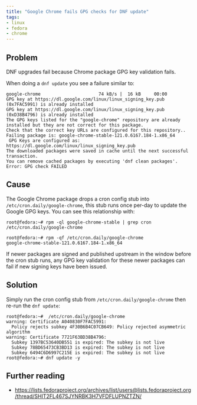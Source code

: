 ```yaml
---
title: "Google Chrome fails GPG checks for DNF update"
tags:
- linux
- fedora
- chrome
---
```


## Problem
DNF upgrades fail because Chrome package GPG key validation fails.

When doing a `dnf update` you see a failure similar to:
```Shell
google-chrome                      74 kB/s |  16 kB     00:00    
GPG key at https://dl.google.com/linux/linux_signing_key.pub (0x7FAC5991) is already installed
GPG key at https://dl.google.com/linux/linux_signing_key.pub (0xD38B4796) is already installed
The GPG keys listed for the "google-chrome" repository are already installed but they are not correct for this package.
Check that the correct key URLs are configured for this repository.. Failing package is: google-chrome-stable-121.0.6167.184-1.x86_64
 GPG Keys are configured as: https://dl.google.com/linux/linux_signing_key.pub
The downloaded packages were saved in cache until the next successful transaction.
You can remove cached packages by executing 'dnf clean packages'.
Error: GPG check FAILED
```

## Cause
The Google Chrome package drops a cron config stub into `/etc/cron.daily/google-chrome`, this stub runs once per-day to update the Google GPG keys. You can see this relationship with:
```Shell
root@fedora:~# rpm -ql google-chrome-stable | grep cron
/etc/cron.daily/google-chrome

root@fedora:~# rpm -qf /etc/cron.daily/google-chrome 
google-chrome-stable-121.0.6167.184-1.x86_64
```

If newer packages are signed and published upstream in the window before the cron stub runs, any GPG key validation for these newer packages can fail if new signing keys have been issued.

## Solution
Simply run the cron config stub from `/etc/cron.daily/google-chrome` then re-run the `dnf update`:
```Shell
root@fedora:~#  /etc/cron.daily/google-chrome 
warning: Certificate A040830F7FAC5991:
  Policy rejects subkey 4F30B6B4C07CB649: Policy rejected asymmetric algorithm
warning: Certificate 7721F63BD38B4796:
  Subkey 1397BC53640DB551 is expired: The subkey is not live
  Subkey 78BD65473CB3BD13 is expired: The subkey is not live
  Subkey 6494C6D6997C215E is expired: The subkey is not live
root@fedora:~# dnf update -y
```

## Further reading
- https://lists.fedoraproject.org/archives/list/users@lists.fedoraproject.org/thread/SHIT2FL467SJYNRBK3H7VFDFLUPNZTZN/
